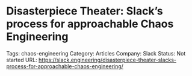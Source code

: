 # Disasterpiece Theater: Slack’s process for approachable Chaos Engineering

Tags: chaos-engineering
Category: Articles
Company: Slack
Status: Not started
URL: https://slack.engineering/disasterpiece-theater-slacks-process-for-approachable-chaos-engineering/